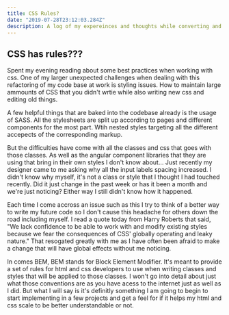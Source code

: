 ```yaml
---
title: CSS Rules? 
date: "2019-07-28T23:12:03.284Z"
description: A log of my expereinces and thoughts while converting and angularJS codebase to React.
---
```


## CSS has rules??? 

Spent my evening reading about some best practices when working with css. One of my larger unexpected challenges when dealing with this refactoring of my code base at work is styling issues. How to maintain large ammounts of CSS that you didn't wrtie while also writing new css and editing old things. 

A few helpful things that are baked into the codebase already is the usage of SASS. All the stylesheets are split up according to pages and different components for the most part. Wtih nested styles targeting all the different accepects of the corresponding markup. 

But the difficulties have come with all the classes and css that goes with those classes. As well as the angular component libraries that they are using that bring in their own styles I don't know about... Just recently my designer came to me asking why all the input labels spacing increased. I didn't know why myself, it's not a class or style that I thought I had touched recently. Did it just change in the past week or has it been a month and we're just noticing? Either way I still didn't know how it happened. 

Each time I come accross an issue such as this I try to think of a better way to write my future code so I don't cause this headache for others down the road including myself. I read a quote today from Harry Roberts that said, "We lack confidence to be able to work with and modify existing styles because we fear the consequences of CSS' globally operating and leaky nature." That resogated greatly with me as I have often been afraid to make a change that will have global effects without me noticing. 

In comes BEM, BEM stands for Block Element Modifier. It's meant to provide a set of rules for html and css developers to use when writing classes and styles that will be applied to those classes. I won't go into detail about just what those conventions are as you have acess to the internet just as well as I did. But what I will say is it's definitly something I am going to begin to start implementing in a few projects and get a feel for if it helps my html and css scale to be better understandable or not. 

